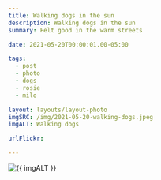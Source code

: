 ```yaml
---
title: Walking dogs in the sun
description: Walking dogs in the sun
summary: Felt good in the warm streets

date: 2021-05-20T00:00:01.00-05:00

tags:
  - post
  - photo
  - dogs
  - rosie
  - milo

layout: layouts/layout-photo
imgSRC: /img/2021-05-20-walking-dogs.jpeg
imgALT: Walking dogs

urlFlickr: 

---
```

<p><img class="u-photo img-polaroid" src="{{ imgSRC }}" alt="{{ imgALT }}"></p>